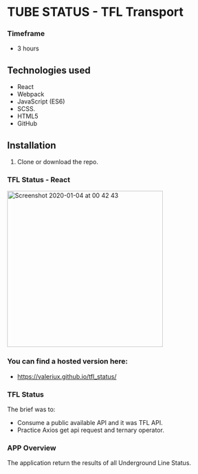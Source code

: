 # TUBE STATUS - TFL Transport

### Timeframe
* 3 hours

## Technologies used

* React
* Webpack
* JavaScript (ES6)
* SCSS.
* HTML5
* GitHub

## Installation

1. Clone or download the repo.


### TFL Status - React
<img width="362" alt="Screenshot 2020-01-04 at 00 42 43" src="https://user-images.githubusercontent.com/47470930/71757030-d27d1a00-2e8a-11ea-9ea7-c884211796ab.png">

### You can find a hosted version here:
- https://valeriux.github.io/tfl_status/

### TFL Status

The brief was to:
- Consume a public available API and it was TFL API.
- Practice Axios get api request and ternary operator.

### APP Overview

The application return the results of all Underground Line Status.
